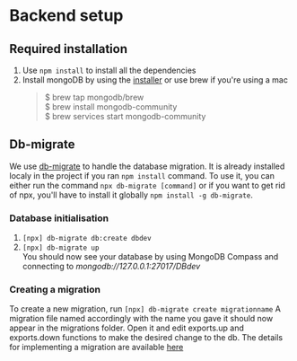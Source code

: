 # Backend setup
## Required installation
1. Use `npm install` to install all the dependencies
2. Install mongoDB by using the [installer](https://www.mongodb.com/try/download/community) or use brew if you're using a mac
   >$ brew tap mongodb/brew  
   > $ brew install mongodb-community  
   > $ brew services start mongodb-community

## Db-migrate
We use [db-migrate](https://db-migrate.readthedocs.io/en/latest/) to handle the database migration. It is already installed localy in the project if you ran `npm install` command. To use it, you can either run the command `npx db-migrate [command]` or if you want to get rid of npx, you'll have to install it globally `npm install -g db-migrate`.
### Database initialisation
1. `[npx] db-migrate db:create dbdev`
2. `[npx] db-migrate up`  
You should now see your database by using MongoDB Compass and connecting to *mongodb://127.0.0.1:27017/DBdev*

### Creating a migration
To create a new migration, run `[npx] db-migrate create migrationname` A migration file named accordingly with the name you gave it should now appear in the migrations folder. Open it and edit exports.up and exports.down functions to make the desired change to the db. The details for implementing a migration are available [here](https://db-migrate.readthedocs.io/en/latest/API/NoSQL/)
